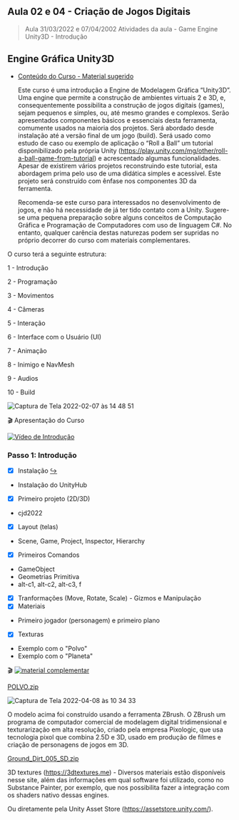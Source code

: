 ## Aula 02 e 04 - Criação de Jogos Digitais

> Aula 31/03/2022 e 07/04/2002 
> Atividades da aula - Game Engine Unity3D - Introdução

## Engine Gráfica Unity3D

- [Conteúdo do Curso - Material sugerido](https://docs.unity3d.com/Manual/Materials.html)

	Este curso é uma introdução a Engine de Modelagem Gráfica “Unity3D”. Uma engine que permite a construção de ambientes virtuais 2 e 3D, e, consequentemente possibilita a construção de jogos digitais (games), sejam pequenos e simples, ou, até mesmo grandes e complexos. Serão apresentados componentes básicos e essenciais desta ferramenta, comumente usados na maioria dos projetos. Será abordado desde instalação até a versão final de um jogo (build). Será usado como estudo de caso ou exemplo de aplicação o “Roll a Ball” um tutorial disponibilizado pela própria Unity (https://play.unity.com/mg/other/roll-a-ball-game-from-tutorial) e acrescentado algumas funcionalidades. Apesar de existirem vários projetos reconstruindo este tutorial, esta abordagem prima pelo uso de uma didática simples e acessível. Este projeto será construído com ênfase nos componentes 3D da ferramenta.

	Recomenda-se este curso para interessados no desenvolvimento de jogos, e não há necessidade de já ter tido contato com a Unity. Sugere-se uma pequena preparação sobre alguns conceitos de Computação Gráfica e Programação de Computadores com uso de linguagem C#. No entanto, qualquer carência destas naturezas podem ser supridas no próprio decorrer do curso com materiais complementares.

O curso terá a seguinte estrutura:

1 - Introdução

2 - Programação

3 - Movimentos

4 - Câmeras

5 - Interação

6 - Interface com o Usuário (UI)

7 - Animação

8 - Inimigo e NavMesh

9 - Audios

10 - Build

![Captura de Tela 2022-02-07 às 14 48 51](https://user-images.githubusercontent.com/81576640/152843772-52fd5503-e118-45ae-baa9-4360e7e3c30d.png)

🎬 Apresentação do Curso

[![Vídeo de Introdução](https://github.com/marcoswagner-commits/projetos_cg/blob/aa3f6a6ace359cfac3b5b9f9758fb9c642fe950b/Capa_Aula_Unity3D.png)](https://www.youtube.com/watch?v=VFsOvShfL-M)



### Passo 1: Introdução
- [x] Instalação [↪️](https://unity3d.com/pt/get-unity/download)
 - Instalação do UnityHub
- [x] Primeiro projeto (2D/3D)
 - cjd2022
- [x] Layout (telas)
 - Scene, Game, Project, Inspector, Hierarchy
- [x] Primeiros Comandos
 - GameObject 
 - Geometrias Primitiva
- alt-c1, alt-c2, alt-c3, f
- [x] Tranformações (Move, Rotate, Scale) - Gizmos e Manipulação
- [x] Materiais
 - Primeiro jogador (personagem) e primeiro plano
- [x] Texturas
 - Exemplo com o "Polvo"
 - Exemplo com o "Planeta"

🎬
[![material complementar](https://github.com/marcoswagner-commits/projetos_cg/blob/aa3f6a6ace359cfac3b5b9f9758fb9c642fe950b/Capa_Aula_Unity3D.png)](https://www.youtube.com/watch?v=lpSgS96B50k)

[POLVO.zip](https://github.com/marcoswagner-commits/jogos_digitais/files/8410350/POLVO.zip)

![Captura de Tela 2022-04-08 às 10 34 33](https://user-images.githubusercontent.com/81576640/162446893-2d0e7fb2-27cb-4632-98d1-1312e87e48d6.png)


O modelo acima foi construído usando a ferramenta ZBrush. O ZBrush um programa de computador comercial de modelagem digital tridimensional e texturarização em alta resolução, criado pela empresa Pixologic, que usa tecnologia pixol que combina 2.5D e 3D, usado em produção de filmes e criação de personagens de jogos em 3D.

[Ground_Dirt_005_SD.zip](https://github.com/marcoswagner-commits/jogos_digitais/files/8420769/Ground_Dirt_005_SD.zip)

3D textures (https://3dtextures.me) - Diversos materiais estão disponíveis nesse site, além das informações em qual software foi utilizado, como no Substance Painter, por exemplo, que nos possibilita fazer a integração com os shaders nativo dessas engines.

Ou diretamente pela Unity Asset Store (https://assetstore.unity.com/).
